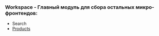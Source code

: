 ### Workspace - Главный модуль для сбора остальных микро-фронтендов:
- Search 
-  [Products](https://github.com/AlexandrMers/products-module "Необязательная подсказка")
